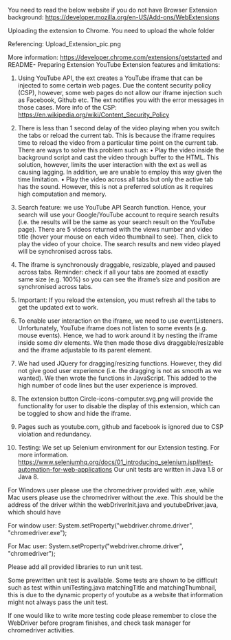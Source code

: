 You need to read the below website if you do not have Browser Extension background:
https://developer.mozilla.org/en-US/Add-ons/WebExtensions

Uploading the extension to Chrome. You need to upload the whole folder

Referencing: Upload_Extension_pic.png

More information: https://developer.chrome.com/extensions/getstarted and README- Preparing Extension
YouTube Extension features and limitations:
    
   1.	Using YouTube API, the ext creates a YouTube iframe that can be injected to some certain web pages. Due the content security policy (CSP), however, some web pages do not allow our iframe injection such as Facebook, Github etc. The ext notifies you with the error messages in those cases.
    More info of the CSP: https://en.wikipedia.org/wiki/Content_Security_Policy 
    
   2.	There is less than 1 second delay of the video playing when you switch the tabs or reload the current tab. This is because the iframe requires time to reload the video from a particular time point on the current tab. There are ways to solve this problem such as:
    •	Play the video inside the background script and cast the video through buffer to the HTML. This solution, however, limits the user interaction with the ext as well as causing lagging. In addition, we are unable to employ this way given the time limitation. 
    •	Play the video across all tabs but only the active tab has the sound. However, this is not a preferred solution as it requires high computation and memory.

3.	Search feature: we use YouTube API Search function. Hence, your search will use your Google/YouTube account to require search results (i.e. the results will be the same as your search result on the YouTube page). There are 5 videos returned with the views number and video title (hover your mouse on each video thumbnail to see). Then, click to play the video of your choice. The search results and new video played will be synchronised across tabs.
4.	The iframe is synchronously draggable, resizable, played and paused across tabs. Reminder: check if all your tabs are zoomed at exactly same size (e.g. 100%) so you can see the iframe’s size and position are synchronised across tabs.
5.	Important: If you reload the extension, you must refresh all the tabs to get the updated ext to work.
6.	To enable user interaction on the iframe, we need to use eventListeners. Unfortunately, YouTube iframe does not listen to some events (e.g. mouse events). Hence, we had to work around it by nesting the iframe inside some div elements. We then made those divs draggable/resizable and the iframe adjustable to its parent element. 
7.	We had used JQuery for dragging/resizing functions. However, they did not give good user experience (i.e. the dragging is not as smooth as we wanted). We then wrote the functions in JavaScript. This added to the high number of code lines but the user experience is improved.
8.	The extension button Circle-icons-computer.svg.png will provide the functionality for user to disable the display of this extension, which can be toggled to show and hide the iframe.
9.  Pages such as youtube.com, github and facebook is ignored due to CSP violation and redundancy.  

10.	Testing: 
    We set up Selenium environment for our Extension testing. For more information. https://www.seleniumhq.org/docs/01_introducing_selenium.jsp#test-automation-for-web-applications
    Our unit tests are written in Java 1.8 or Java 8.
     
   For Windows user please use the chromedriver provided with .exe, while Mac users please use the chromedriver without the .exe. This should be the address of the driver within the webDriverInit.java and youtubeDriver.java, which should have 
    
   For window user:
    System.setProperty("webdriver.chrome.driver", "chromedriver.exe");
    
    
   For Mac user:
    System.setProperty("webdriver.chrome.driver", "chromedriver");
    
    
   Please add all provided libraries to run unit test.
    
   Some prewritten unit test is available. Some tests are shown to be difficult such as test within uniTesting.java matchingTitle and matchingThumbnail, this is due to the dynamic property of youtube as a website that information might not always pass the unit test.
   
   If one would like to write more testing code please remember to close the WebDriver before program finishes, and check task manager for chromedriver activities.

